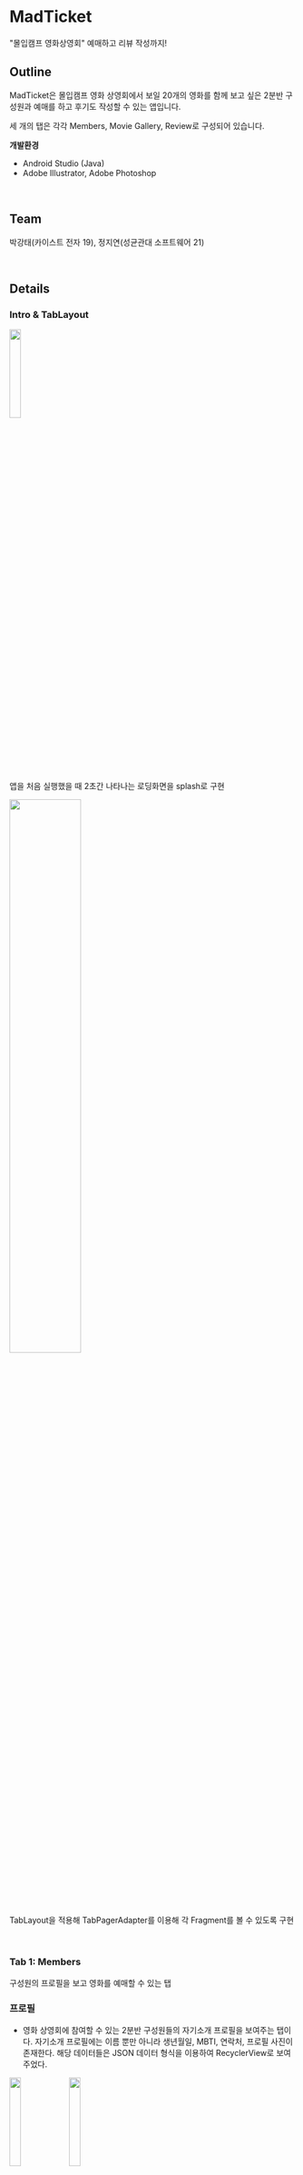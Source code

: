 # MadTicket
"몰입캠프 영화상영회" 예매하고 리뷰 작성까지!

## Outline
MadTicket은 몰입캠프 영화 상영회에서 보일 20개의 영화를 함께 보고 싶은 2분반 구성원과 예매를 하고 후기도 작성할 수 있는 앱입니다.

세 개의 탭은 각각 Members, Movie Gallery, Review로 구성되어 있습니다.

**개발환경**
- Android Studio (Java)
- Adobe Illustrator, Adobe Photoshop  

<br>

## Team
박강태(카이스트 전자 19), 정지연(성균관대 소프트웨어 21)

<br>

## Details

### Intro & TabLayout

<img src = "https://github.com/ParkGangtae/madweek1/assets/51894747/8b251be1-dee4-44d3-9a25-ffe6204b580b.jpg" width = 20% height = 20%>

앱을 처음 실행했을 때 2초간 나타나는 로딩화면을 splash로 구현

<img src = "https://github.com/ParkGangtae/madweek1/assets/51894747/fb8eb347-4b31-49aa-84b1-0346b4d8f0ac.jpg" width = 50% height = 50%>

TabLayout을 적용해 TabPagerAdapter를 이용해 각 Fragment를 볼 수 있도록 구현

<br>

### Tab 1: Members
구성원의 프로필을 보고 영화를 예매할 수 있는 탭

### 프로필

- 영화 상영회에 참여할 수 있는 2분반 구성원들의 자기소개 프로필을 보여주는 탭이다. 자기소개 프로필에는 이름 뿐만 아니라 생년월일, MBTI, 연락처, 프로필 사진이 존재한다.  해당 데이터들은 JSON 데이터 형식을 이용하여 RecyclerView로 보여주었다.

<img src = "https://github.com/ParkGangtae/madweek1/assets/127393132/546981b2-e59f-447d-92f3-a4b68ba39aa6.jpg" width = 20% height = 20% >
<img src = "https://github.com/ParkGangtae/madweek1/assets/127393132/d7be5b1e-9ac8-48e5-9689-779c6a36a0e4" width = 20% height = 20% >
<ima src = "https://github.com/ParkGangtae/madweek1/assets/127393132/3a8c8f91-3f4c-448e-8fc6-d74183615a01" width = 20% height = 20% >
  
- 구성원의 프로필을 CardView로 만들었기 때문에 상영회에 참여하고 싶은 구성원들은 예매하기 버튼을 눌러서 각자 영화를 예매할 수 있다.
- 맨 상단에는 SearchView를 추가하여 검색하고 싶은 이름, 생년월일, MBTI, 연락처 중 원하는 텍스트를 입력하고 Submit하면 해당 데이터의 위치로 스크롤이 이동한다. 또한 SearchView의 X 버튼을 누르게 된다면 Tab 1의 최상단으로 이동한다.

<img src = "https://github.com/ParkGangtae/madweek1/assets/127393132/546981b2-e59f-447d-92f3-a4b68ba39aa6" width = 20% height = 20% >
  <img src = "https://github.com/ParkGangtae/madweek1/assets/127393132/3a8c8f91-3f4c-448e-8fc6-d74183615a01" width = 20% height = 20% >
 



### 예매하기

- 상영회에 참여하고 싶은 2분반 구성원은 본인의 프로필을 검색한 후, 예매하기 버튼을 누를 수 있다.
- 예매창이 뜨기 전까지 로딩 아이콘이 실행된다.
- 예매창에는 영화에 대한 포스터 사진들이 2행에 걸쳐 Horizontal ScrollView로써 나타난다. 또한 포스터 밑으로 영화에 대한 기본적인 정보들이 제공된다. 영화의 이름 및 관람 연령, 장르, 개봉날짜가 표시된다.
- 각 영화 별로 개별 상영관과 상영 시간표들이 존재하고, 각 시간에 따라 이용할 수 있는 좌석과 전체 좌석을 볼 수 있다. 해당 좌석의 수는 데이터베이스와 연결하여 관리하였다. (SQLite)
- 데이터베이스에는 Seat 테이블이 존재하고 테이블에는 id, time_id, seat_id가 존재하며 id가 primary keyd이다. time_id별로 seat_id를 count 하여 상영 시간에 따른 이용 좌석의 갯수를 관리하였다.

 <img src = "https://github.com/ParkGangtae/madweek1/assets/127393132/82f1b94f-fc9a-424c-958d-e9b4ad60847e" width = 20% height = 20% >
<img src = "https://github.com/ParkGangtae/madweek1/assets/127393132/42b20a25-bb4b-4992-b268-b19b273fa201" width = 20% height = 20% >



- 원하는 영화와 상영관, 상영 시간을 고른 후 TimeCard를 누르게 되면 TimeCard의 배경 색상이 바뀌게 되며 선택되었음을 알 수 있게 표시해주었다. 그런 후에 예매 확정을 누르게 되면 예매에 성공하였다는 알림창이 뜨게 되고, 모바일 티켓이 발행된다.
- 또한 데이터베이스에 존재하는 해당 영화와 시간의 이용할 수 있는 좌석 갯수가 1씩 감소하게 된다. 예매를 확정한 후 예매창을 다시 들어갔을 때, 이용좌석의 갯수가 줄어든 것을 확인할 수 있다.
<img src = "https://github.com/ParkGangtae/madweek1/assets/127393132/e025c839-ca6d-4df4-ad36-aee616747beb" width = 20% height = 20% >
 <img src = "https://github.com/ParkGangtae/madweek1/assets/127393132/9cd674bd-7e8e-4a6c-822b-a024c247edca" width = 20% height = 20% >
<img src = "https://github.com/ParkGangtae/madweek1/assets/127393132/1dceb910-2b20-440d-9578-7e24f8a25c4b" width = 20% height = 20% >

<br>


<img src = "https://github.com/ParkGangtae/madweek1/assets/127393132/6f663e4c-7983-47d3-ba06-cb49b8ba4cd8" width = 20% height = 20% >
<img src = "https://github.com/ParkGangtae/madweek1/assets/127393132/ae456975-9c99-4e88-aee3-7e00ad85032c" width = 20% height = 20% >
<img src = "https://github.com/ParkGangtae/madweek1/assets/127393132/c3a346fa-69a8-4ea0-8e5e-2d023c258253" width = 20% height = 20% >



- 또한 팝업창 최상단에 위치해있는 X 버튼을 누르면 예매창을 닫을 수 있다.
- 우측 하단에 존재하는 Scroll Down 버튼을 누르면 스크롤이 어디에 있든 창의 최하단으로 자동 스크롤이 되어 예매 확정 버튼을 편리하게 누를 수 있다.

- 또한 팝업창 최상단에 위치해있는 X 버튼을 누르면 예매창을 닫을 수 있다.
- 우측 하단에 존재하는 `ScrollDown` 버튼을 누르면 스크롤이 어디에 있든 창의 최하단으로 자동 스크롤이 되어 예매 확정 버튼을 편리하게 누를 수 있다.

<img src = "https://github.com/ParkGangtae/madweek1/assets/127393132/e025c839-ca6d-4df4-ad36-aee616747beb" width = 20% height = 20% >
 <img src = "https://github.com/ParkGangtae/madweek1/assets/127393132/9cd674bd-7e8e-4a6c-822b-a024c247edca" width = 20% height = 20% >


<br>

### Tab 2: Movie Gallery
상영작 20개의 포스터와 예고편을 볼 수 있는 탭

<img src = "https://github.com/ParkGangtae/madweek1/assets/51894747/c10569bd-f9d9-4b25-8c5a-541f897aeef0.jpg" width = 20% height = 20%>  

<img src = "https://github.com/ParkGangtae/madweek1/assets/51894747/445774f6-80ec-4489-a651-70e3f53ec944.jpg" width = 20% height = 20%>

LinearLayout (horizontal)에 GridView 2개를 배치해 두 열이 각각 따로 움직일 수 있게 레이아웃 제작

포스터는 3:4 비율로 수정 한 후 앱 컨셉에 맞게 Photoshop을 이용해 편집 과정을 거침

- drawable 폴더에 저장

포스터를 터치하면 DialogView가 나타나 유튜브 영화 예고편이 실행됨

<br>

### Tab 3: Review
영화 리뷰를 작성하고 평균 별점 랭킹을 볼 수 있는 탭

<img src = "https://github.com/ParkGangtae/madweek1/assets/51894747/df2a37de-cb24-4961-bb33-2f0aab3b7708.jpg" width = 20% height = 20%>  

<img src = "https://github.com/ParkGangtae/madweek1/assets/51894747/f849a826-ca16-4f4a-bac5-cb4220f528a2.jpg" width = 20% height = 20%>

RecyclerView를 이용해서 가로 넘겨볼 수 있는 리뷰 모음집과 영화 랭킹을 표시함

- 영화 랭킹은 각 영화에 대한 평균 별점을 소숫점 첫째 자리까지 반올림한 순서대로 나타나고 아직 리뷰가 없는 영화는 표시되지 않음

FloatingActionButton을 이용해서 리뷰를 추가하는 페이지로 넘어가는 버튼 제작

- <리뷰를 작성할 영화를 선택하세요>를 터치하면 RadioButton Dialog가 나타나서 영화를 선택할 수 있고, 텍스트가 해당 영화 제목으로 바뀜
- 리뷰를 작성하지 않으면 <작성> 버튼을 눌러도 반영되지 않음

SQLite Database를 이용해서 해당 영화, 리뷰 내용, 별점, 그리고 각 영화에 대한 평균 별점을 저장함

- 리뷰를 저장하는 Table과 각 영화에 대한 평균 별점이 저장되어 있는 Table 두 개로 나뉨

SwipeRefreshLayout을 적용해 화면을 아래로 당겼을 때 새로고침 하여 최신 리뷰를 반영하도록 함
